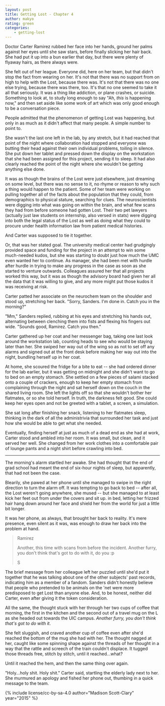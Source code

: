 ```yaml
---
layout: post
title: Getting Lost - Chapter 4
author: makyo
rating: green
categories:
    - getting-lost
---
```


Doctor Carter Ramirez rubbed her face into her hands, ground her palms against her eyes until she saw stars, before finally slicking her hair back.  She had put it up into a bun earlier that day, but there were plenty of flyaway hairs, as there always were.

She felt out of her league.  Everyone did, here on her team, but that didn't stop the fact from wearing on her.  It's not that there was no support from on high to help with the Lost, because there was.  It's not that there was no one else trying, because there was there, too.  It's that no one seemed to take it all that seriously.  It was a thing like addiction, or plane crashes, or suicide.  Something to look at, to study long enough to say "Ah, *this* is happening now," and then set aside like some work of art which was only good enough to be a conversation piece.

People admitted that the phenomenon of getting Lost was happening, but only in as much as it didn't affect that many people.  A simple number to point to.

She wasn't the last one left in the lab, by any stretch, but it had reached that point of the night where collaboration had stopped and everyone was butting their head against their own individual problems, toiling in silence.  She put down her tablet and pressed down the display on the workstation that she had been assigned for this project, sending it to sleep.  It had also clearly reached the point of the night where she wouldn't be getting anything else done.

It was as though the brains of the Lost were just elsewhere, just dreaming on some level, but there was no sense to it, no rhyme or reason to why such a thing would happen to the patient.  Some of her team were working on pulling together all of the facts about the population that they could, from demographics to physical stature, searching for clues.  The neuroscientists were digging into what was going on within the brain, and what few scans they had from before someone had gotten Lost.  Their two pet lawyers (actually just law students on internship, also versed in stats) were digging into both the legal status of the Lost as well as doing what they could to procure under health information law from patient medical histories.

And Carter was supposed to tie it together.

Or, that was her stated goal.  The university medical center had grudgingly provided space and funding for the project in an attempt to win some much-needed kudos, but she was starting to doubt just how much the UMC even wanted her to continue.  As manager, she had been met with hurdle after hurdle in trying to make any progress in the case as soon as she started to venture outwards.  Colleagues assured her that all projects worked this way, but it was as though the advisory board had given her all the data that it was willing to give, and any more might put those kudos it was receiving at risk.

Carter patted her associate on the neurochem team on the shoulder and stood up, stretching her back.  "Sorry, Sanders.  I'm done in.  Catch you in the morning?"

"Mm," Sanders replied, rubbing at his eyes and stretching his hands out, alternating between clenching them into fists and flexing his fingers out wide.  "Sounds good, Ramirez.  Catch you then."

Carter gathered up her coat and her messenger bag, taking one last look around the workstation lab, counting heads to see who would be staying later than her.  She swiped her way out of the wing so as not to set off any alarms and signed out at the front desk before making her way out into the night, bundling herself up in her coat.

At home, she scoured the fridge for a bite to eat -- she had ordered dinner for the lab earlier, but it was getting on midnight and she didn't want to go to bed on an empty stomach.  She settled on a few pieces of salami stacked onto a couple of crackers, enough to keep her empty stomach from complaining through the night and sat herself down on the couch in the shared living room.  She left the lights off so that she wouldn't bother her flatmates, or so she told herself.  In truth, the darkness felt good.  She could keep her eyes open and not be greeted with a tablet, a screen, a simulation.

She sat long after finishing her snack, listening to her flatmates sleep, thinking in the dark of all the administrivia that surrounded her task and just how she would be able to get what she needed.

Eventually, finding herself at just as much of a dead end as she had at work, Carter stood and ambled into her room.  It was small, but clean, and it served her well.  She changed from her work clothes into a comfortable pair of lounge pants and a night shirt before crawling into bed.

-----

The morning's alarm startled her awake.  She had thought that the end of grad school had meant the end of six-hour nights of sleep, but apparently, that had not been the case.

Blearily, she pawed at her phone until she managed to swipe in the right direction to turn the alarm off.  It was tempting to go back to bed -- after all, the Lost weren't going anywhere, she mused -- but she managed to at least kick her feet out from under the covers and sit up.  in bed, letting her frizzed hair hang down around her face and shield her from the world for just a little bit longer.

It was her phone, as always, that brought her back to reality.  It's mere presence, even silent as it was, was enough to draw her back into the problem at hand.

>  Ramirez
>
>  Another, this time with scans from before the incident.  Another furry, you don't think that's got to do with it, do you :p
>
>  S

The brief message from her colleague left her puzzled until she'd put it together that he was talking about one of the other subjects' past records, indicating him as a member of a fandom.  Sanders didn't honestly believe that people who pretended to be animals on the 'net were more predisposed to get Lost than anyone else.  And, to be honest, neither did Carter, even after giving it the token consideration.

All the same, the thought stuck with her through her two cups of coffee that morning, the first in the kitchen and the second out of a travel mug on the L as she headed out towards the UIC campus.  *Another furry, you don't think that's got to do with it*.

She felt sluggish, and craved another cup of coffee even after she'd reached the bottom of the mug she had with her.  The thought nagged at her, caught like some spinning shape against the threads of her thought in a way that the rattle and screech of the train couldn't displace.  It tugged those threads free, stitch by stitch, until it reached...what?

Until it reached the hem, and then the same thing over again.

"Holy...holy shit.  Holy shit." Carter said, startling the elderly lady next to her.  She murmured an apology and fished her phone out, thumbing in a quick message to the team.

{% include license/cc-by-sa-4.0 author="Madison Scott-Clary" year="2015" %}
